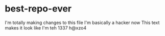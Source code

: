 # best-repo-ever
I'm totally making changes to this file
I'm basically a hacker now
This text makes it look like I'm teh 1337 h@xzo4